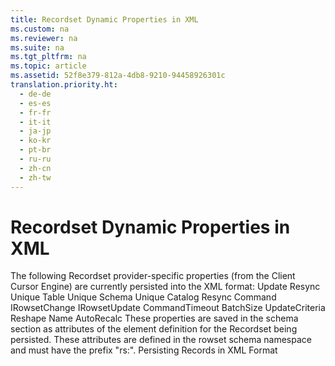 ```yaml
---
title: Recordset Dynamic Properties in XML
ms.custom: na
ms.reviewer: na
ms.suite: na
ms.tgt_pltfrm: na
ms.topic: article
ms.assetid: 52f8e379-812a-4db8-9210-94458926301c
translation.priority.ht: 
  - de-de
  - es-es
  - fr-fr
  - it-it
  - ja-jp
  - ko-kr
  - pt-br
  - ru-ru
  - zh-cn
  - zh-tw
---
```

# Recordset Dynamic Properties in XML
<?xml version="1.0" encoding="utf-8"?>
<developerConceptualDocument xmlns="http://ddue.schemas.microsoft.com/authoring/2003/5" xmlns:xlink="http://www.w3.org/1999/xlink" xmlns:xsi="http://www.w3.org/2001/XMLSchema-instance" xsi:schemaLocation="http://ddue.schemas.microsoft.com/authoring/2003/5 http://dduestorage.blob.core.windows.net/ddueschema/developer.xsd">
  <introduction>
    <para>The following Recordset provider-specific properties (from the Client Cursor Engine) are currently persisted into the XML format: </para>
    <list class="bullet">
      <listItem>
        <para>Update Resync </para>
      </listItem>
      <listItem>
        <para>Unique Table </para>
      </listItem>
      <listItem>
        <para>Unique Schema </para>
      </listItem>
      <listItem>
        <para>Unique Catalog </para>
      </listItem>
      <listItem>
        <para>Resync Command </para>
      </listItem>
      <listItem>
        <para>IRowsetChange </para>
      </listItem>
      <listItem>
        <para>IRowsetUpdate </para>
      </listItem>
      <listItem>
        <para>CommandTimeout </para>
      </listItem>
      <listItem>
        <para>BatchSize </para>
      </listItem>
      <listItem>
        <para>UpdateCriteria </para>
      </listItem>
      <listItem>
        <para>Reshape Name </para>
      </listItem>
      <listItem>
        <para>AutoRecalc </para>
      </listItem>
    </list>
    <para>These properties are saved in the schema section as attributes of the element definition for the Recordset being persisted. These attributes are defined in the rowset schema namespace and must have the prefix "rs:".</para>
  </introduction>
  <relatedTopics>
<link xlink:href="f3113ec4-ae31-428f-89c6-bc1024f128ea">Persisting Records in XML Format</link>
</relatedTopics>
</developerConceptualDocument>